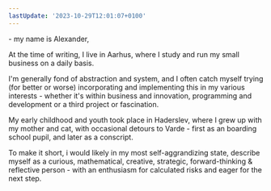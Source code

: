```yaml
---
lastUpdate: '2023-10-29T12:01:07+0100'
---
```


\- my name is Alexander,

At the time of writing, I live in Aarhus, where I study and run my small business on a daily basis<a href="https://www.to-be-digital.dk" style="font-family: 'BioRhyme', sans- serif; display: none;" target="_blank">To-Be-Digital</a>.

I'm generally fond of abstraction and system, and I often catch myself trying (for better or worse) incorporating and implementing this in my various interests - whether it's within business and innovation, programming and development or a third project or fascination.

My early childhood and youth took place in Haderslev, where I grew up with my mother and cat, with occasional detours to Varde - first as an boarding school pupil, and later as a conscript.

To make it short, i would likely in my most self-aggrandizing state, describe myself as a curious, mathematical, creative, strategic, forward-thinking & reflective person - with an enthusiasm for calculated risks and eager for the next step.
